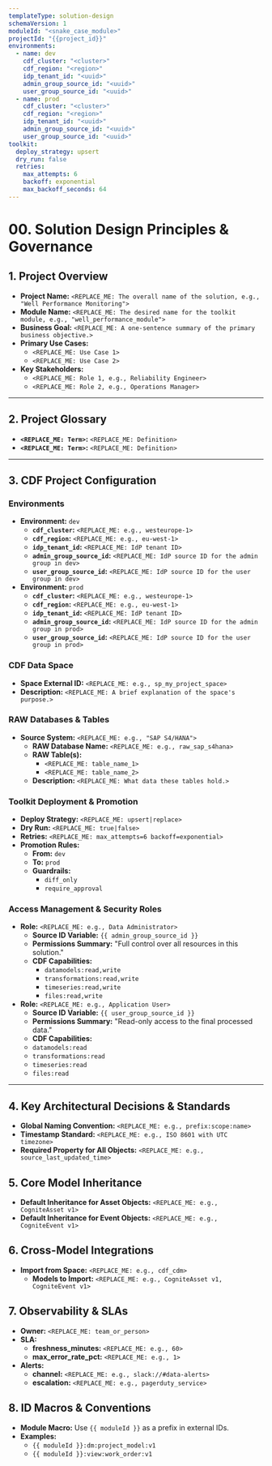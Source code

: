 ```yaml
---
templateType: solution-design
schemaVersion: 1
moduleId: "<snake_case_module>"
projectId: "{{project_id}}"
environments:
  - name: dev
    cdf_cluster: "<cluster>"
    cdf_region: "<region>"
    idp_tenant_id: "<uuid>"
    admin_group_source_id: "<uuid>"
    user_group_source_id: "<uuid>"
  - name: prod
    cdf_cluster: "<cluster>"
    cdf_region: "<region>"
    idp_tenant_id: "<uuid>"
    admin_group_source_id: "<uuid>"
    user_group_source_id: "<uuid>"
toolkit:
  deploy_strategy: upsert
  dry_run: false
  retries:
    max_attempts: 6
    backoff: exponential
    max_backoff_seconds: 64
---
```


# 00. Solution Design Principles & Governance

<!--
This document captures the highest-level decisions for the solution.
As the Solution Architect, your goal is to fill in all placeholders.
The AI will use this document to generate the foundational configuration.
-->

## 1. Project Overview

- **Project Name:**
  `<REPLACE_ME: The overall name of the solution, e.g., "Well Performance Monitoring">`
- **Module Name:**
  `<REPLACE_ME: The desired name for the toolkit module, e.g., "well_performance_module">`
- **Business Goal:**
  `<REPLACE_ME: A one-sentence summary of the primary business objective.>`
- **Primary Use Cases:**
  - `<REPLACE_ME: Use Case 1>`
  - `<REPLACE_ME: Use Case 2>`
- **Key Stakeholders:**
  - `<REPLACE_ME: Role 1, e.g., Reliability Engineer>`
  - `<REPLACE_ME: Role 2, e.g., Operations Manager>`

______________________________________________________________________

## 2. Project Glossary

<!-- Add all key business terms, acronyms, and abbreviations here to ensure clarity. -->

- **`<REPLACE_ME: Term>`:** `<REPLACE_ME: Definition>`
- **`<REPLACE_ME: Term>`:** `<REPLACE_ME: Definition>`

______________________________________________________________________

## 3. CDF Project Configuration

### Environments

<!--
Define the different environments for your project (e.g., dev, test, prod).
For each environment, provide the source ID for each security group.
A source ID is the unique identifier from your Identity Provider (e.g., an Azure AD group object ID).
The AI will use these to create `config.[env].yaml` files.
-->

- **Environment:** `dev`
  - **`cdf_cluster`:** `<REPLACE_ME: e.g., westeurope-1>`
  - **`cdf_region`:** `<REPLACE_ME: e.g., eu-west-1>`
  - **`idp_tenant_id`:** `<REPLACE_ME: IdP tenant ID>`
  - **`admin_group_source_id`:**
    `<REPLACE_ME: IdP source ID for the admin group in dev>`
  - **`user_group_source_id`:**
    `<REPLACE_ME: IdP source ID for the user group in dev>`
- **Environment:** `prod`
  - **`cdf_cluster`:** `<REPLACE_ME: e.g., westeurope-1>`
  - **`cdf_region`:** `<REPLACE_ME: e.g., eu-west-1>`
  - **`idp_tenant_id`:** `<REPLACE_ME: IdP tenant ID>`
  - **`admin_group_source_id`:**
    `<REPLACE_ME: IdP source ID for the admin group in prod>`
  - **`user_group_source_id`:**
    `<REPLACE_ME: IdP source ID for the user group in prod>`

### CDF Data Space

<!-- A space is the top-level container for data models in CDF. -->

- **Space External ID:** `<REPLACE_ME: e.g., sp_my_project_space>`
- **Description:** `<REPLACE_ME: A brief explanation of the space's purpose.>`

<!-- Classical datasets are intentionally omitted in favor of spaces (CDM). -->

### RAW Databases & Tables

<!-- Define each source system that will provide data to CDF RAW. -->

- **Source System:** `<REPLACE_ME: e.g., "SAP S4/HANA">`
  - **RAW Database Name:** `<REPLACE_ME: e.g., raw_sap_s4hana>`
  - **RAW Table(s):**
    - `<REPLACE_ME: table_name_1>`
    - `<REPLACE_ME: table_name_2>`
  - **Description:** `<REPLACE_ME: What data these tables hold.>`

### Toolkit Deployment & Promotion

- **Deploy Strategy:** `<REPLACE_ME: upsert|replace>`
- **Dry Run:** `<REPLACE_ME: true|false>`
- **Retries:** `<REPLACE_ME: max_attempts=6 backoff=exponential>`
- **Promotion Rules:**
  - **From:** `dev`
  - **To:** `prod`
  - **Guardrails:**
    - `diff_only`
    - `require_approval`

### Access Management & Security Roles

<!-- Define the access roles needed for this solution. -->

- **Role:** `<REPLACE_ME: e.g., Data Administrator>`
  - **Source ID Variable:** `{{ admin_group_source_id }}`
        <!-- This MUST match a variable in the Environments section -->
  - **Permissions Summary:** "Full control over all resources in this solution."
  - **CDF Capabilities:** <!-- List the required permissions for this role -->
    - `datamodels:read,write`
    - `transformations:read,write`
    - `timeseries:read,write`
    - `files:read,write`
- **Role:** `<REPLACE_ME: e.g., Application User>`
  - **Source ID Variable:** `{{ user_group_source_id }}`
        <!-- This MUST match a variable in the Environments section -->
  - **Permissions Summary:** "Read-only access to the final processed data."
  - **CDF Capabilities:** <!-- List the required permissions for this role -->
  - `datamodels:read`
  - `transformations:read`
  - `timeseries:read`
  - `files:read`

______________________________________________________________________

## 4. Key Architectural Decisions & Standards

<!-- Document critical technical standards to be enforced by the AI. -->

- **Global Naming Convention:** `<REPLACE_ME: e.g., prefix:scope:name>`
- **Timestamp Standard:** `<REPLACE_ME: e.g., ISO 8601 with UTC timezone>`
- **Required Property for All Objects:**
  `<REPLACE_ME: e.g., source_last_updated_time>`

## 5. Core Model Inheritance

<!-- This section defines default inheritance for views, propagating to lower-tier templates. Why? Inheritance from Cognite Core (e.g., CogniteAsset) enables built-in features like hierarchy support and query optimization. -->

- **Default Inheritance for Asset Objects:**
  `<REPLACE_ME: e.g., CogniteAsset v1>`
- **Default Inheritance for Event Objects:**
  `<REPLACE_ME: e.g., CogniteEvent v1>`

## 6. Cross-Model Integrations

<!-- Specify external models to import for reuse. This allows referencing objects from other spaces/models, enabling modular designs. Example: Import Cognite Core for standard assets. -->

- **Import from Space:** `<REPLACE_ME: e.g., cdf_cdm>`
  - **Models to Import:** `<REPLACE_ME: e.g., CogniteAsset v1, CogniteEvent v1>`

## 7. Observability & SLAs

- **Owner:** `<REPLACE_ME: team_or_person>`
- **SLA:**
  - **freshness_minutes:** `<REPLACE_ME: e.g., 60>`
  - **max_error_rate_pct:** `<REPLACE_ME: e.g., 1>`
- **Alerts:**
  - **channel:** `<REPLACE_ME: e.g., slack://#data-alerts>`
  - **escalation:** `<REPLACE_ME: e.g., pagerduty_service>`

## 8. ID Macros & Conventions

- **Module Macro:** Use `{{ moduleId }}` as a prefix in external IDs.
- **Examples:**
  - `{{ moduleId }}:dm:project_model:v1`
  - `{{ moduleId }}:view:work_order:v1`
